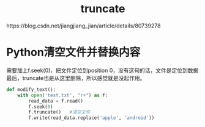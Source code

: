 <h1 align="center">truncate</h1>
https://blog.csdn.net/jiangjiang_jian/article/details/80739278



# Python清空文件并替换内容

需要加上f.seek(0)，把文件定位到position 0，没有这句的话，文件是定位到数据最后，truncate也是从这里删除，所以感觉就是没起作用。

```python
def modify_text():
    with open('test.txt', "r+") as f:
        read_data = f.read()
        f.seek(0)
        f.truncate()   #清空文件
        f.write(read_data.replace('apple', 'android'))
```

